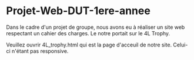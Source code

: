 # Projet-Web-DUT-1ere-annee
Dans le cadre d'un projet de groupe, nous avons eu à réaliser un site web respectant un cahier des charges. Le notre portait sur le 4L Trophy.

Veuillez ouvrir 4L_trophy.html qui est la page d'acceuil de notre site. Celui-ci n'étant pas responsive.

